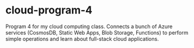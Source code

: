 # cloud-program-4
Program 4 for my cloud computing class. Connects a bunch of Azure services (CosmosDB, Static Web Apps, Blob Storage, Functions) to perform simple operations and learn about full-stack cloud applications.
